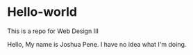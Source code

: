 # Hello-world
This is a repo for Web Design III

Hello,
My name is Joshua Pene. I have no idea what I'm doing. 
